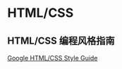 # HTML/CSS

## HTML/CSS 编程风格指南

[Google HTML/CSS Style Guide](https://google.github.io/styleguide/htmlcssguide.html)
